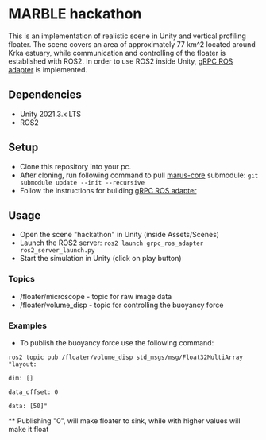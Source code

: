 # MARBLE hackathon

This is an implementation of realistic scene in Unity and vertical profiling floater. The scene covers an area of approximately 77 km^2 located around Krka estuary, while communication and controlling of the floater is established with ROS2. In order to use ROS2 inside Unity, [gRPC ROS adapter](https://github.com/MARUSimulator/grpc_ros_adapter/tree/galactic) is implemented. 

## Dependencies

* Unity 2021.3.x LTS
* ROS2

## Setup

* Clone this repository into your pc.
* After cloning, run following command to pull [marus-core](https://github.com/MARUSimulator/marus-core) submodule:
`git submodule update --init --recursive`
* Follow the instructions for building [gRPC ROS adapter](https://github.com/MARUSimulator/grpc_ros_adapter/tree/galactic)  


## Usage

* Open the scene "hackathon" in Unity (inside Assets/Scenes)
* Launch the ROS2 server: 
`ros2 launch grpc_ros_adapter ros2_server_launch.py` 
* Start the simulation in Unity (click on play button) 

### Topics

* /floater/microscope - topic for raw image data
* /floater/volume_disp - topic for controlling the buoyancy force


### Examples
* To publish the buoyancy force use the following command:

 `ros2 topic pub /floater/volume_disp std_msgs/msg/Float32MultiArray "layout:` 
 
  `dim: []` 
  
  `data_offset: 0` 
  
  `data: [50]"`

  ** Publishing "0", will make floater to sink, while with higher values will make it float

